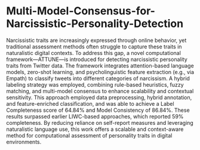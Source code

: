 # Multi-Model-Consensus-for-Narcissistic-Personality-Detection
Narcissistic traits are increasingly expressed through online behavior, yet traditional assessment methods often struggle to capture these traits in naturalistic digital contexts. To address this gap, a novel computational framework—ATTUNE—is introduced for detecting narcissistic personality traits from Twitter data. The framework integrates attention-based language models, zero-shot learning, and psycholinguistic feature extraction (e.g., via Empath) to classify tweets into different categories of narcissism. A hybrid labeling strategy was employed, combining rule-based heuristics, fuzzy matching, and multi-model consensus to enhance scalability and contextual sensitivity. This approach employed data preprocessing, hybrid annotation, and feature-enriched classification, and was able to achieve a Label Completeness score of 64.84% and Model Consistency of 86.84%. These results surpassed earlier LIWC-based approaches, which reported 59% completeness. By reducing reliance on self-report measures and leveraging naturalistic language use, this work offers a scalable and context-aware method for computational assessment of personality traits in digital environments.

